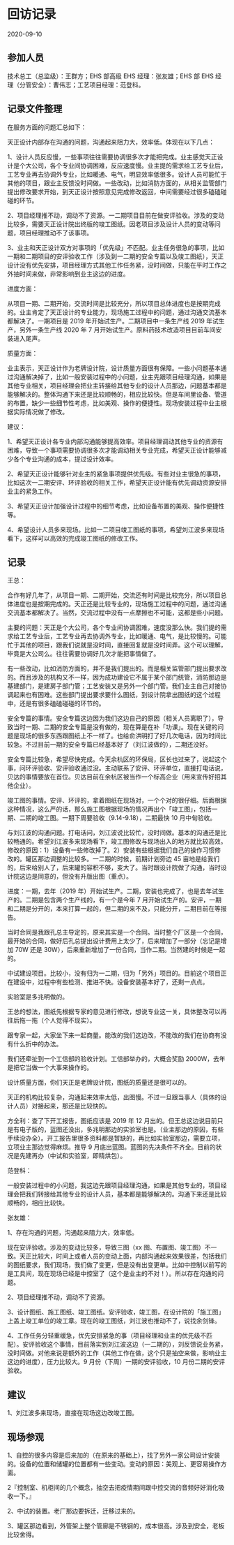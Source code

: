 # 回访记录

2020-09-10

## 参加人员

技术总工（总监级）：王群方；EHS 部高级 EHS 经理：张友雄；EHS 部 EHS 经理（分管安全）：曹伟志；工艺项目经理：范登科。

## 记录文件整理

在服务方面的问题汇总如下：

天正设计内部存在沟通的问题，沟通起来阻力大，效率低。体现在以下几点：

1、设计人员反应慢，一些事项往往需要协调很多次才能把完成。业主感觉天正设计是个大公司，各个专业间协调困难，反应速度慢。业主提的需求给工艺专业后，工艺专业再去协调外专业，比如暖通、电气，明显效率低很多。设计人员可能忙于其他的项目，跟业主反馈没时间做。一些改动，比如消防方面的，从相关监管部门提出修改要求开始，到天正设计按照意见完成修改返回，中间需要经过很多磕磕碰碰的环节。

2、项目经理推不动，调动不了资源。一二期项目目前在做安评验收。涉及的变动比较多，需要天正设计院出终版的竣工图纸。因老项目涉及设计人员的变动等问题，项目经理推动不了该事项。

3、业主和天正设计双方对事项的「优先级」不匹配。业主任务很急的事项，比如一期和二期项目的安评验收工作（涉及到一二期的安全专篇以及竣工图纸），天正设计没有优先安排，项目经理方式其他工作任务紧，没时间做，只能在平时工作之外抽时间来做，非常影响到业主这边的进度。

进度方面：

从项目一期、二期开始，交流时间是比较充分，所以项目总体进度也是按期完成的。业主肯定了天正设计的专业能力，现场施工过程中的问题，通过沟通交流基本都解决了。一期项目是 2019 年开始试生产。二期项目中一条生产线 2019 年试生产，另外一条生产线 2020 年 7 月开始试生产。原料药技术改造项目目前车间安装进入尾声。

质量方面：

业主表示，天正设计作为老牌设计院，设计质量方面很有保障。一些小问题基本通过沟通解决掉了，比如一般安装过程中的小问题，业主先跟项目经理沟通，如果是其他专业相关，项目经理会把业主转接给其他专业的设计人员那边，问题基本都是能够解决的。整体沟通下来还是比较顺畅的，相应比较快。但是车间里设备、管道的布置，缺少一些细节性考虑，比如美观、操作的便捷性。现场安装过程中业主根据实际情况做了修改。

建议：

1、希望天正设计各专业内部沟通能够提高效率。项目经理调动其他专业的资源有困难，导致一个事项需要协调很多次才能调动相关专业完成，希望天正设计能够减少各个专业沟通的成本，提过设计效率。

2、希望天正设计能够针对业主的紧急事项提供优先级。有些对业主很急的事项，比如这次一二期安评、环评验收的相关工作，希望天正设计能有优先调动资源安排业主的紧急工作。

3、希望天正设计加强设计过程中的细节考虑，比如设备布置的美观、操作便捷性等。

4、希望设计人员多来现场。比如一二项目竣工图纸的事项，希望刘江波多来现场看下，这样可以高效的完成竣工图纸的修改工作。

## 记录

王总：

合作有好几年了，从项目一期、二期开始，交流还有时间是比较充分，所以项目总体进度也是按期完成的。天正还是比较专业的，现场施工过程中的问题，通过沟通交流基本都解决了。当然，交流过程中没有一点摩擦也不可能，这都是些小问题。

主要的问题：天正是个大公司，各个专业间协调困难，速度没那么快。我们提的需求给工艺专业后，工艺专业再去协调外专业，比如暖通、电气，是比较慢的。可能忙于其他的项目，跟我们说就是没时间，直接回复就是没时间弄。这个可以理解，毕竟是大公司么。往往需要协调好几次才能把事情做了。

有一些改动，比如消防方面的，并不是我们提出的。而是相关监管部门提出要求改的。而且涉及的机构又不一样，因为成功建设它不属于某个部门统管，消防那边是基建部门，是建房子部门管；工艺安装又是另外一个部门管。我们业主自己对接协调起来也有困难。这些部门提出要求要什么图纸，到设计院拿出图纸的这个过程中，还是有很多磕磕碰碰的环节的。

安全专篇的事情。安全专篇这边因为我们这边自己的原因（相关人员离职了），导致当时一期、二期的安全专篇是没有做的，现在算是在补「功课」。现在关键的问题是现场的很多东西跟图纸上不一样了。也给俞洪明打了好几次电话，因为时间比较急。不过目前一期的安全专篇已经基本好了（刘江波做的），二期还没好。

安全专篇比较急，希望尽快完成。今天余杭区的环保局，区长也过来了，说起这个事，问环评验收、安评验收通过没。主动联系了安评、环评单位，直接打电话说，贝达的事情要放在首位。贝达目前在余杭区被当作一个标高企业（用来宣传好招其他企业）。

竣工图的事情。安评、环评的，拿着图纸在现场对，一个个对的很仔细。后面根据这种情况，这么严的话，那么施工图根据现场的情况再出个「竣工图」，包括一期、二期的竣工图。一期下周要验收（9.14-9.18），二期最快 10 月中旬验收。

与刘江波的沟通问题。打电话问，刘江波说比较忙，没时间做。基本的沟通还是比较畅通的。希望刘江波多来现场看下，竣工图修改与现场出入的地方就比较高效。修改的原因：1）设备有一些修改掉了。2）安装有些根据我们自己的操作习惯修改的。罐区那边调整的比较多。一二期的时候，前期计划旁边 45 亩地是给我们的，后来给别人了，后来罐的容积不够，变大了。当时跟设计院做了沟通，当时设计院这边是同意的，但没有升版出图（重点）。

进度：一期，去年（2019 年）开始试生产。二期，安装也完成了，也是去年试生产的。二期是包含两个生产线的，有一个是今年 7 月开始试生产的。安评，一期和二期是分开的，本来打算一起的，但二期的来不及，只能分开，二期目前在等报告。

当时合同是我跟孔总主导定的，原来其实是一个合同。当时整个厂区是一个合同，最开始的合同，做好后孔总提出设计费用上太少了，后来增加了一部分（忘记是增加 70W 还是 30W），后来重新增加了一份合同，当作二期。当然建的时候是一起的。

中试建设项目。比较小，没有归为一二期，归为「另外」项目的。目前这个项目正在建设中，过程中有些检测、推进不快。设备安装基本好了，还剩一点点。

实验室是多兆明做的。

王总的想法，图纸先根据专家的意见进行修改，想说专业这一关，具体整改可以再往后拖一拖（个人觉得不现实）。

跟专家一起，大家坐下来一起商量。能改的我们这边改，不能改的我们在协商有没有什么折中的办法。

我们还牵扯到一个工信部的验收计划。工信部举办的，大概会奖励 2000W，去年是把它当做一个大事来操作的。

设计质量方面，你们天正是老牌设计院，图纸的质量还是很可以的。

天正的机构比较复杂，沟通起来效率太低，出图慢。不过一旦跟当事人（具体的设计人员）对接起来，那还是比较快的。

方全利：查了下开工报告，图纸应该是 2019 年 12 月出的。但王总这边说目前只是有电子版的，蓝图还没出，多兆明那边的实验室也是。（业主那边的原因，有些手续没办全）。开工报告里很多资料都是暂缺的，再比如实验室那边，需要立项，立项业主那边觉得麻烦。推导 9 月底出蓝图。蓝图的先决条件不齐全。目前的状况是先建再办（中试和实验室，即精烘包）。

范登科：

一般安装过程中的小问题，我这边先跟项目经理沟通，如果是其他专业的，项目经理会把我们转接给其他专业的设计人员，基本都是能够解决的。沟通下来还是比较顺畅的，相应比较快。

张友雄：

1、存在沟通的问题，沟通起来阻力大，效率低。

现在安评验收。涉及的变动比较多，导致三图（xx 图、布置图、竣工图）不一致。天正比较大，时间上或者人员的变动上面，内部沟通起来效果很差，包括我们的图纸要求，我们现场，我们做了变更，但是没有出变更单。比如中控制以前写的是工具间，现在现场已经是中控室了（这个是业主的不对！）。所以存在沟通的问题。

2、项目经理推不动，调动不了资源。

3、设计图纸、施工图纸、竣工图纸。安评验收，竣工图，在设计院的「施工图」上盖上竣工单位的竣工章。现在的竣工图纸，刘江波也推动不了，说找余剑锋。

4、工作任务分轻重缓急，优先安排紧急的事（项目经理和业主的优先级不匹配）。安评验收这个事情，目前落实到刘江波这边（一二期的），刘反馈说业务紧，没时间做。对他来说是额外的工作（其他工作在做，这个只是抽空来做，影响业主这边的进度），压力比较大。9 月份（下周）一期的安评验收，10 月份二期的安评验收。

## 建议

1、刘江波多来现场，直接在现场这边改竣工图。

## 现场参观

1、自控的很多内容是后来加的（在原来的基础上），找了另外一家公司设计安装的。设备的位置和储罐的位置都有一些变动。变动的原因：美观上、更容易操作方面。

2『控制室、机柜间的几个概念，抽空去把疫情期间跟中控交流的音频好好消化吸收一下。』

2、中试的装置。老厂那边要拆迁，迁移过来的。

3、罐区那边看到，外管架上整个管廊是不锈钢的，成本很高。涉及到安全，老板比较舍得。